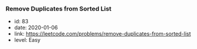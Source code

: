 ### Remove Duplicates from Sorted List

* id: 83
* date: 2020-01-06
* link: https://leetcode.com/problems/remove-duplicates-from-sorted-list
* level: Easy
